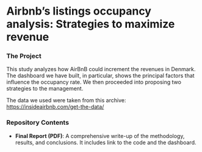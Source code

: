 # Airbnb’s listings occupancy analysis: Strategies to maximize revenue

### The Project
This study analyzes how AirBnB could increment the revenues in Denmark. The dashboard we have built, in particular, shows the principal factors that influence the occupancy rate. We then proceeded into proposing two strategies to the management.

The data we used were taken from this archive: https://insideairbnb.com/get-the-data/

### Repository Contents
- **Final Report (PDF)**: A comprehensive write-up of the methodology, results, and conclusions. It includes link to the code and the dashboard.
